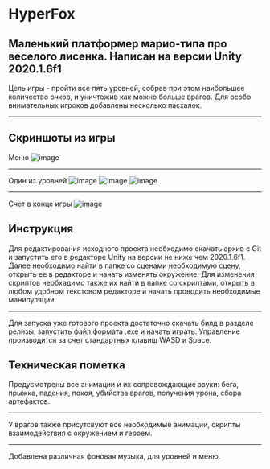 # HyperFox
Маленький платформер марио-типа про веселого лисенка.
Написан на версии Unity 2020.1.6f1
---
Цель игры - пройти все пять уровней, собрав при этом наибольшее количество очков, и уничтожив как можно больше врагов.
Для особо внимательных игроков добавлены несколько пасхалок.
***
## Скриншоты из игры
Меню
![image](https://user-images.githubusercontent.com/55016045/111521874-b18ca600-876a-11eb-8c25-3d3e1df27dfd.png)
***
Один из уровней
![image](https://user-images.githubusercontent.com/55016045/111522027-e1d44480-876a-11eb-9b7d-7008a7dcba77.png)
![image](https://user-images.githubusercontent.com/55016045/111522089-f44e7e00-876a-11eb-9dc8-de31c45857cc.png)
![image](https://user-images.githubusercontent.com/55016045/111522216-1d6f0e80-876b-11eb-8025-507f76e3ecd4.png)
***
Счет в конце игры
![image](https://user-images.githubusercontent.com/55016045/111522304-2eb81b00-876b-11eb-856c-068c24c83a9c.png)
## Инструкция
Для редактирования исходного проекта необходимо скачать архив с Git и запустить его в редакторе Unity на версии не ниже чем 2020.1.6f1. Далее необходимо найти в папке со сценами необходимую сцену, открыть ее в редакторе и начать изменять окружение. Для изменения скриптов необхадимо также их найти в папке со скриптами, открыть в любом удобном текстовом редакторе и начать проводить необходимые манипуляции.
***
Для запуска уже готового проекта достаточно скачать билд в разделе релизы, запустить файл формата .exe и начать играть.
Управление производится за счет стандартных клавиш WASD и Space.
## Техническая пометка
Предусмотрены все анимации и их сопровождающие звуки: бега, прыжка, падения, покоя, убийства врагов, получения урона, сбора артефактов.
***
У врагов также присутсвуют все необходимые анимации, скрипты взаимодействия с окружением и героем.
***
Добавлена различная фоновая музыка, для уровней и меню.
